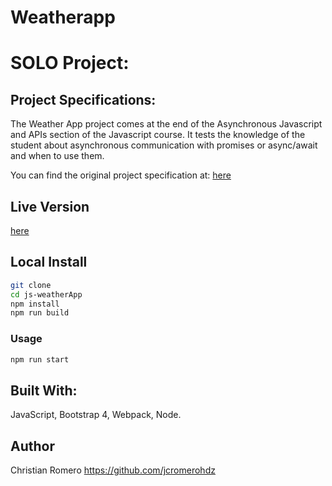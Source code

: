 # Weatherapp
# SOLO Project:
## Project Specifications:

The Weather App project comes at the end of the Asynchronous Javascript and APIs section of the Javascript course. It tests the knowledge of the student about asynchronous communication with promises or async/await and when to use them.

You can find the original project specification at: [here]( https://www.theodinproject.com/courses/javascript/lessons/weather-app)

## Live Version

[here]()

## Local Install

```sh
git clone
cd js-weatherApp
npm install
npm run build
```

### Usage

```sh
npm run start
```

## Built With:

JavaScript, Bootstrap 4, Webpack, Node.

## Author

Christian Romero https://github.com/jcromerohdz
